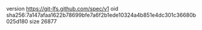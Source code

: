 version https://git-lfs.github.com/spec/v1
oid sha256:7a147afaa1622b78699bfe7a6f2b1ede10324a4b851e4dc301c36680b025d180
size 26877
